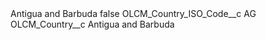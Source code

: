 <?xml version="1.0" encoding="UTF-8"?>
<CustomMetadata xmlns="http://soap.sforce.com/2006/04/metadata" xmlns:xsi="http://www.w3.org/2001/XMLSchema-instance" xmlns:xsd="http://www.w3.org/2001/XMLSchema">
    <label>Antigua and Barbuda</label>
    <protected>false</protected>
    <values>
        <field>OLCM_Country_ISO_Code__c</field>
        <value xsi:type="xsd:string">AG</value>
    </values>
    <values>
        <field>OLCM_Country__c</field>
        <value xsi:type="xsd:string">Antigua and Barbuda</value>
    </values>
</CustomMetadata>
